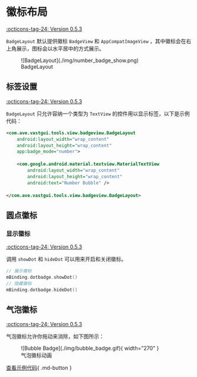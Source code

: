# 徽标布局

[:octicons-tag-24: Version 0.5.3](https://ave.entropy2020.cn/version/VastTools/#053)

`BadgeLayout` 默认提供徽标 `BadgeView` 和 `AppCompatImageView` ，其中徽标会在右上角展示，图标会以水平居中的方式展示。

<figure markdown>
  ![BadgeLayout](./img/number_badge_show.png)
  <figcaption>BadgeLayout</figcaption>
</figure>

## 标签设置

[:octicons-tag-24: Version 0.5.3](https://ave.entropy2020.cn/version/VastTools/#053)

`BadgeLayout` 只允许容纳一个类型为 `TextView` 的控件用以显示标签，以下是示例代码：

```xml
<com.ave.vastgui.tools.view.badgeview.BadgeLayout
    android:layout_width="wrap_content"
    android:layout_height="wrap_content"
    app:badge_mode="number">

    <com.google.android.material.textview.MaterialTextView
        android:layout_width="wrap_content"
        android:layout_height="wrap_content"
        android:text="Number Bubble" />

</com.ave.vastgui.tools.view.badgeview.BadgeLayout>
```

## 圆点徽标

### 显示徽标

[:octicons-tag-24: Version 0.5.3](https://ave.entropy2020.cn/version/VastTools/#053)

调用 `showDot` 和 `hideDot` 可以用来开启和关闭徽标。

```kotlin
// 展示徽标
mBinding.dotbadge.showDot()
// 隐藏徽标
mBinding.dotbadge.hideDot()
```

## 气泡徽标

[:octicons-tag-24: Version 0.5.3](https://ave.entropy2020.cn/version/VastTools/#053)

气泡徽标允许你拖动来消除，如下图所示：

<figure markdown>
  ![Bubble Badge](./img/bubble_badge.gif){ width="270" }
  <figcaption>气泡徽标动画</figcaption>
</figure>

[查看示例代码](https://github.com/SakurajimaMaii/Android-Vast-Extension/blob/develop/app/src/main/java/com/ave/vastgui/app/activity/view/BadgeViewActivity.kt){ .md-button }
